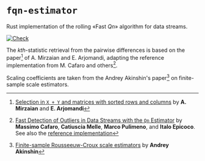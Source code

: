 # `fqn-estimator`

Rust implementation of the rolling «Fast _Qn_» algorithm for data streams.

[![Check](https://github.com/eigenein/rust-fqn-estimator/actions/workflows/check.yaml/badge.svg)](https://github.com/eigenein/rust-fqn-estimator/actions/workflows/check.yaml)

The _kth_-statistic retrieval from the pairwise differences is based on the paper[^1] of A. Mirzaian and E. Arjomandi, adapting the reference implementation from M. Cafaro and others[^2].

Scaling coefficients are taken from the Andrey Akinshin's paper[^3] on finite-sample scale estimators.

[^1]: [Selection in `X + Y` and matrices with sorted rows and columns](https://doi.org/10.1016/0020-0190(85)90123-1) by **A. Mirzaian** and **E. Arjomandi**
[^2]: [Fast Detection of Outliers in Data Streams with the `Qn` Estimator](https://doi.org/10.48550/arXiv.1910.02459) by **Massimo Cafaro**, **Catiuscia Melle**, **Marco Pulimeno**, and **Italo Epicoco**. See also the [reference implementation](https://github.com/cafaro/FQN)
[^3]: [Finite-sample Rousseeuw-Croux scale estimators](https://doi.org/10.48550/arXiv.2209.12268) by **Andrey Akinshin**

